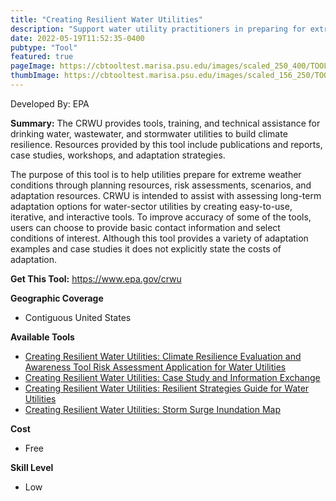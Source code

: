 ```yaml
---
title: "Creating Resilient Water Utilities"
description: "Support water utility practitioners in preparing for extreme weather events "
date: 2022-05-19T11:52:35-0400
pubtype: "Tool"
featured: true
pageImage: https://cbtooltest.marisa.psu.edu/images/scaled_250_400/TOOLID_8.0_ScreenCapture-1.png
thumbImage: https://cbtooltest.marisa.psu.edu/images/scaled_156_250/TOOLID_8.0_ScreenCapture-1.png
---
```

Developed By: EPA

**Summary:** The CRWU provides tools, training, and technical assistance for drinking water, wastewater, and stormwater utilities to build climate resilience. Resources provided by this tool include publications and reports, case studies, workshops, and adaptation strategies. 

The purpose of this tool is to help utilities prepare for extreme weather conditions through planning resources, risk assessments, scenarios, and adaptation resources. CRWU is intended to assist with assessing long-term adaptation options for water-sector utilities by creating easy-to-use, iterative, and interactive tools.  To improve accuracy of some of the tools, users can choose to provide basic contact information and select conditions of interest. Although this tool provides a variety of adaptation examples and case studies it does not explicitly state the costs of adaptation.

__**Get This Tool:**__ https://www.epa.gov/crwu

__**Geographic Coverage**__
- Contiguous United States

__**Available Tools**__
-  [Creating Resilient Water Utilities: Climate Resilience Evaluation and Awareness Tool Risk Assessment Application for Water Utilities](https://cbtooltest.marisa.psu.edu/collection/page-tool8.1)
-  [Creating Resilient Water Utilities: Case Study and Information Exchange](https://cbtooltest.marisa.psu.edu/collection/page-tool8.2)
-  [Creating Resilient Water Utilities: Resilient Strategies Guide for Water Utilities](https://cbtooltest.marisa.psu.edu/collection/page-tool8.3)
-  [Creating Resilient Water Utilities: Storm Surge Inundation Map](https://cbtooltest.marisa.psu.edu/collection/page-tool8.4)

__**Cost**__
- Free

__**Skill Level**__
- Low
